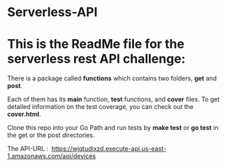 # Serverless-API
# This is the ReadMe file for the serverless rest API challenge:
There is a package called **functions** which contains two folders, **get** and **post**. 

Each of them has its **main** function, **test** functions, and **cover** files. To get detailed information on the test coverage, you can check out the **cover.html**.

Clone this repo into your Go Path and run tests by **make test** or **go test** in the get or the post directories.


The API-URL :  https://wjqtudixzd.execute-api.us-east-1.amazonaws.com/api/devices
